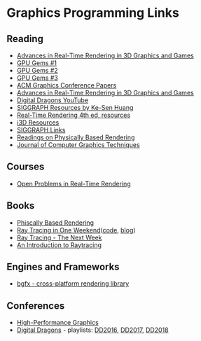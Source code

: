 # Graphics Programming Links

## Reading

- [Advances in Real-Time Rendering in 3D Graphics and Games](http://advances.realtimerendering.com/)
- [GPU Gems #1](https://developer.nvidia.com/gpugems/GPUGems/gpugems_pref01.html)
- [GPU Gems #2](https://developer.nvidia.com/gpugems/GPUGems2/gpugems2_inside_front_cover.html)
- [GPU Gems #3](https://developer.nvidia.com/gpugems/GPUGems3/gpugems3_pref01.html)
- [ACM Graphics Conference Papers](https://www.siggraph.org/learn/conference-content)
- [Advances in Real-Time Rendering in 3D Graphics and Games](http://advances.realtimerendering.com/)
- [Digital Dragons YouTube](https://www.youtube.com/user/DigitalDragonsKrakow)
- [SIGGRAPH Resources by Ke-Sen Huang](http://kesen.realtimerendering.com/)
- [Real-Time Rendering 4th ed, resources](http://www.realtimerendering.com/)
- [i3D Resources](http://i3dsymposium.github.io/2018/conference.html)
- [SIGGRAPH Links](https://blog.selfshadow.com/categories/conference/)
- [Readings on Physically Based Rendering](https://interplayoflight.wordpress.com/2013/12/30/readings-on-physically-based-rendering/)
- [Journal of Computer Graphics Techniques](http://jcgt.org/read.html)

## Courses
- [Open Problems in Real-Time Rendering](https://openproblems.realtimerendering.com/)

## Books
- [Phiscally Based Rendering](http://www.pbr-book.org/)
- [Ray Tracing in One Weekend](http://www.realtimerendering.com/raytracing/Ray%20Tracing%20in%20a%20Weekend.pdf)([code](https://github.com/petershirley/raytracingthenextweek/releases), [blog](https://in1weekend.blogspot.com/2016/01/ray-tracing-second-weekend.html))
- [Ray Tracing - The Next Week](http://www.realtimerendering.com/raytracing/Ray%20Tracing_%20The%20Next%20Week.pdf)
- [An Introduction to Raytracing](http://www.realtimerendering.com/blog/an-introduction-to-ray-tracing-is-now-free-for-download/)

## Engines and Frameworks

- [bgfx - cross-platform rendering library](https://github.com/bkaradzic/bgfx)

## Conferences

- [High-Performance Graphics](https://www.highperformancegraphics.org/)
- [Digital Dragons](http://digitaldragons.pl/) - playlists: [DD2016](https://www.youtube.com/watch?v=hhtSifn3KBI&list=PLqUbLv3b1v3cBoK-cxkURVL02xjdUFiD3), [DD2017](https://www.youtube.com/watch?v=SlRltJ289y8&list=PLqUbLv3b1v3eNmYMjokN_b2r8hWVA0yJd), [DD2018](https://www.youtube.com/watch?v=puXwyIDCQCg&list=PLqUbLv3b1v3flMX3RuH59k0YGQKeqrx15)
